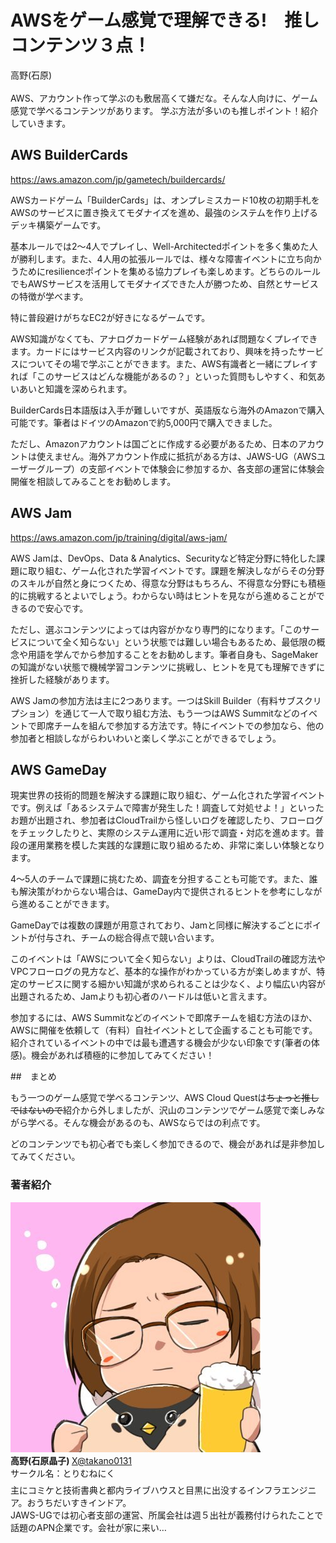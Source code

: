 ﻿# AWSをゲーム感覚で理解できる!　推しコンテンツ３点！

<div class="flush-right">
高野(石原)
</div>

<br>
AWS、アカウント作って学ぶのも敷居高くて嫌だな。そんな人向けに、ゲーム感覚で学べるコンテンツがあります。
学ぶ方法が多いのも推しポイント！紹介していきます。

## AWS BuilderCards

https://aws.amazon.com/jp/gametech/buildercards/

AWSカードゲーム「BuilderCards」は、オンプレミスカード10枚の初期手札をAWSのサービスに置き換えてモダナイズを進め、最強のシステムを作り上げるデッキ構築ゲームです。

基本ルールでは2〜4人でプレイし、Well-Architectedポイントを多く集めた人が勝利します。また、4人用の拡張ルールでは、様々な障害イベントに立ち向かうためにresilienceポイントを集める協力プレイも楽しめます。どちらのルールでもAWSサービスを活用してモダナイズできた人が勝つため、自然とサービスの特徴が学べます。

特に普段避けがちなEC2が好きになるゲームです。

AWS知識がなくても、アナログカードゲーム経験があれば問題なくプレイできます。カードにはサービス内容のリンクが記載されており、興味を持ったサービスについてその場で学ぶことができます。また、AWS有識者と一緒にプレイすれば「このサービスはどんな機能があるの？」といった質問もしやすく、和気あいあいと知識を深められます。

BuilderCards日本語版は入手が難しいですが、英語版なら海外のAmazonで購入可能です。筆者はドイツのAmazonで約5,000円で購入できました。

ただし、Amazonアカウントは国ごとに作成する必要があるため、日本のアカウントは使えません。海外アカウント作成に抵抗がある方は、JAWS-UG（AWSユーザーグループ）の支部イベントで体験会に参加するか、各支部の運営に体験会開催を相談してみることをお勧めします。

## AWS Jam

https://aws.amazon.com/jp/training/digital/aws-jam/

AWS Jamは、DevOps、Data & Analytics、Securityなど特定分野に特化した課題に取り組む、ゲーム化された学習イベントです。課題を解決しながらその分野のスキルが自然と身につくため、得意な分野はもちろん、不得意な分野にも積極的に挑戦するとよいでしょう。わからない時はヒントを見ながら進めることができるので安心です。

ただし、選ぶコンテンツによっては内容がかなり専門的になります。「このサービスについて全く知らない」という状態では難しい場合もあるため、最低限の概念や用語を学んでから参加することをお勧めします。筆者自身も、SageMakerの知識がない状態で機械学習コンテンツに挑戦し、ヒントを見ても理解できずに挫折した経験があります。

AWS Jamの参加方法は主に2つあります。一つはSkill Builder（有料サブスクリプション）を通じて一人で取り組む方法、もう一つはAWS Summitなどのイベントで即席チームを組んで参加する方法です。特にイベントでの参加なら、他の参加者と相談しながらわいわいと楽しく学ぶことができるでしょう。

## AWS GameDay

現実世界の技術的問題を解決する課題に取り組む、ゲーム化された学習イベントです。例えば「あるシステムで障害が発生した！調査して対処せよ！」といったお題が出題され、参加者はCloudTrailから怪しいログを確認したり、フローログをチェックしたりと、実際のシステム運用に近い形で調査・対応を進めます。普段の運用業務を模した実践的な課題に取り組めるため、非常に楽しい体験となります。

4〜5人のチームで課題に挑むため、調査を分担することも可能です。また、誰も解決策がわからない場合は、GameDay内で提供されるヒントを参考にしながら進めることができます。

GameDayでは複数の課題が用意されており、Jamと同様に解決するごとにポイントが付与され、チームの総合得点で競い合います。

このイベントは「AWSについて全く知らない」よりは、CloudTrailの確認方法やVPCフローログの見方など、基本的な操作がわかっている方が楽しめますが、特定のサービスに関する細かい知識が求められることは少なく、より幅広い内容が出題されるため、Jamよりも初心者のハードルは低いと言えます。

参加するには、AWS Summitなどのイベントで即席チームを組む方法のほか、AWSに開催を依頼して（有料）自社イベントとして企画することも可能です。紹介されているイベントの中では最も遭遇する機会が少ない印象です(筆者の体感)。機会があれば積極的に参加してみてください！

##　まとめ

もう一つのゲーム感覚で学べるコンテンツ、AWS Cloud Questは~~ちょっと推しではないので~~紹介から外しましたが、沢山のコンテンツでゲーム感覚で楽しみながら学べる。そんな機会があるのも、AWSならではの利点です。

どのコンテンツでも初心者でも楽しく参加できるので、機会があれば是非参加してみてください。

### 著者紹介


<div class="author-profile">
    <img src="images/takano0131.jpg">
    <div>
        <div>
            <b>高野(石原晶子) </b>
            <a href="https://twitter.com/takano0131">X@takano0131</a>
        </div>
        <div>
            サークル名：とりむねにく
        </div>
    </div>
</div>
<p style="margin-top: 0.5em; margin-bottom: 2em;">
主にコミケと技術書典と都内ライブハウスと目黒に出没するインフラエンジニア。おうちだいすきインドア。<br>
JAWS-UGでは初心者支部の運営、所属会社は週５出社が義務付けられたことで話題のAPN企業です。会社が家に来い…
</p>